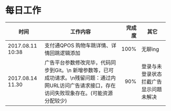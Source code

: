 # 每日工作

|时间|工作内容|完成度|其它|
|---|---|---:|---|
|2017.08.11 10:38|支付通QPOS 购物车跳详情、详情回跳逻辑添加| 100% | 无聊ing |
|2017.08.14 11.30|广告平台参数修改完毕，代码同步到Git。\n 新增参数等，已可成功请求。\n残留问题：通过内网URL访问广告请求接口，存在访问失败现象存在。(可能资源分配较少)|90%|登录与未登录状态拦截广告显示问题未解决|
